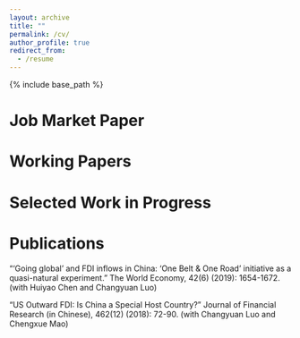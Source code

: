 ```yaml
---
layout: archive
title: ""
permalink: /cv/
author_profile: true
redirect_from:
  - /resume
---
```


{% include base_path %}

Job Market Paper
======


Working Papers
======

  
Selected Work in Progress
======


Publications
======
“‘Going global’ and FDI inflows in China: ‘One Belt & One Road’ initiative as a quasi-natural
experiment.” The World Economy, 42(6) (2019): 1654-1672. (with Huiyao Chen and Changyuan
Luo)

“US Outward FDI: Is China a Special Host Country?” Journal of Financial Research (in Chinese),
462(12) (2018): 72-90. (with Changyuan Luo and Chengxue Mao)
